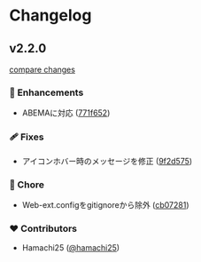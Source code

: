 # Changelog


## v2.2.0

[compare changes](https://github.com/hamachi25/d-Record/compare/2.1.0...v2.2.0)

### 🚀 Enhancements

- ABEMAに対応 ([771f652](https://github.com/hamachi25/d-Record/commit/771f652))

### 🩹 Fixes

- アイコンホバー時のメッセージを修正 ([9f2d575](https://github.com/hamachi25/d-Record/commit/9f2d575))

### 🏡 Chore

- Web-ext.configをgitignoreから除外 ([cb07281](https://github.com/hamachi25/d-Record/commit/cb07281))

### ❤️ Contributors

- Hamachi25 ([@hamachi25](http://github.com/hamachi25))

